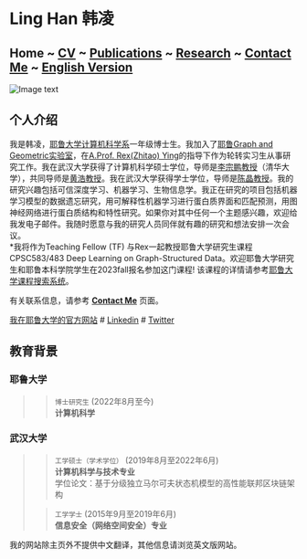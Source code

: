 # Ling Han 韩凌
## Home  ~  [CV](https://www.linghan.me/CV)  ~   [Publications](https://www.linghan.me/publications)  ~  [Research](https://www.linghan.me/research)  ~   [Contact Me](https://www.linghan.me/CM)  ~  [English Version](https://www.linghan.me/)
![Image text](https://cpsc.yale.edu/sites/default/files/styles/people_thumbnail/public/pictures/picture-4584-1665512254.jpg?itok=IApMI3ZT)

## 个人介绍
我是韩凌，[耶鲁大学计算机科学系](https://cpsc.yale.edu)一年级博士生。我加入了[耶鲁Graph and Geometric实验室](https://www.cs.yale.edu/homes/ying-rex/)，在[A.Prof. Rex(Zhitao) Ying](https://cpsc.yale.edu/people/zhitao-ying)的指导下作为轮转实习生从事研究工作。我在武汉大学获得了计算机科学硕士学位，导师是[李宗鹏教授](https://scholar.google.com/citations?user=UnsBY_AAAAAJ&hl=en)（清华大学），共同导师是[黄浩教授](http://cs.whu.edu.cn/info/1019/2467.htm#)。我在武汉大学获得学士学位，导师是[陈晶教授](https://cse.whu.edu.cn/info/1272/3389.htm)。我的研究兴趣包括可信深度学习、机器学习、生物信息学。我正在研究的项目包括机器学习模型的数据遗忘研究，用可解释性机器学习进行蛋白质界面和匹配预测，用图神经网络进行蛋白质结构和特性研究。如果你对其中任何一个主题感兴趣，欢迎给我发电子邮件。我随时愿意与我的研究人员同伴就有趣的研究和想法安排一次会议。<br>
*我将作为Teaching Fellow (TF) 与Rex一起教授耶鲁大学研究生课程CPSC583/483 Deep Learning on Graph-Structured Data。欢迎耶鲁大学研究生和耶鲁本科学院学生在2023fall报名参加这门课程! 该课程的详情请参考[耶鲁大学课程搜索系统](https://courses.yale.edu/?srcdb=202303&col=GS&dept=CPSC)。<br>

有关联系信息，请参考 **[Contact Me](https://www.linghan.me/CM)** 页面。


[我在耶鲁大学的官方网站](https://cpsc.yale.edu/people/ling-han) # 
[Linkedin](https://www.linkedin.com/in/ling-han-brian) # 
[Twitter](https://twitter.com/BRIANHANL)<br>

## 教育背景
### 耶鲁大学
>> `博士研究生` (2022年8月至今) <br>
>> **计算机科学**

### 武汉大学
>> `工学硕士（学术学位）` (2019年8月至2022年6月) <br>
>> **计算机科学与技术专业**<br>
>> 学位论文：基于分级独立马尔可夫状态机模型的高性能联邦区块链架构
>
>> `工学学士` (2015年9月至2019年6月) <br>
>> **信息安全（网络空间安全）专业**

我的网站除主页外不提供中文翻译，其他信息请浏览英文版网站。
